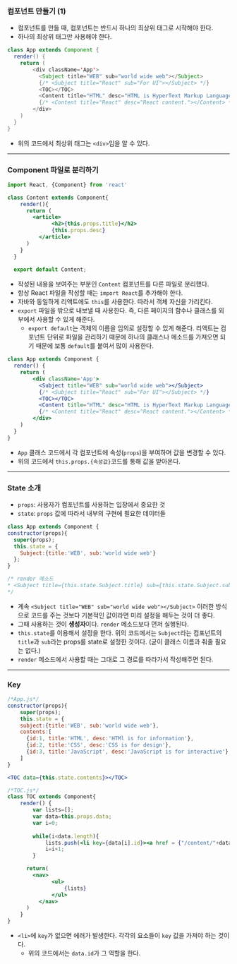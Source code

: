 ### 컴포넌트 만들기 (1)

- 컴포넌트를 만들 때, 컴포넌트는 반드시 하나의 최상위 태그로 시작해야 한다.
- 하나의 최상위 태그만 사용해야 한다.

```java
class App extends Component {
  render() {
    return (
        <div className='App'>
          <Subject title="WEB" sub="world wide web"></Subject>
          {/* <Subject title="React" sub="For UI"></Subject> */}
          <TOC></TOC>
          <Content title="HTML" desc="HTML is HyperText Markup Language."></Content>
          {/* <Content title="React" desc="React content."></Content> */}
        </div>
    )
  }
}
```

- 위의 코드에서 최상위 태그는 `<div>`임을 알 수 있다.

---

### Component 파일로 분리하기

```jsx
import React, {Component} from 'react'

class Content extends Component{
    render(){
      return (
        <article>
              <h2>{this.props.title}</h2>
              {this.props.desc}
          </article>
      )
    }
  }
  
  export default Content;
```

- 작성된 내용을 보여주는 부분인 `Content` 컴포넌트를 다른 파일로 분리했다.
- 항상 React 파일을 작성할 때는 `import React`를 추가해야 한다.
- 자바와 동일하게 리액트에도 `this`를 사용한다. 따라서 객체 자신을 가리킨다.
- `export` 파일을 밖으로 내보낼 때 사용한다. 즉, 다른 페이지의 함수나 클래스를 외부에서 사용할 수 있게 해준다.
    - `export default`는 객체의 이름을 임의로 설정할 수 있게 해준다. 리액트는 컴포넌트 단위로 파일을 관리하기 때문에 하나의 클래스나 메소드를 가져오면 되기 때문에 보통 `default`를 붙여서 많이 사용한다.

```jsx
class App extends Component {
  render() {
    return (
        <div className='App'>
          <Subject title="WEB" sub="world wide web"></Subject>
          {/* <Subject title="React" sub="For UI"></Subject> */}
          <TOC></TOC>
          <Content title="HTML" desc="HTML is HyperText Markup Language."></Content>
          {/* <Content title="React" desc="React content."></Content> */}
        </div>
    )
  }
}
```

- `App` 클래스 코드에서 각 컴포넌트에 속성(`props`)을 부여하며 값을 변경할 수 있다.
- 위의 코드에서 `this.props.{속성값}`코드를 통해 값을 받아온다.

---

### State 소개

- `props`: 사용자가 컴포넌트를 사용하는 입장에서 중요한 것
- `state`: `props` 값에 따라서 내부의 구현에 필요한 데이터들

```jsx
class App extends Component {
constructor(props){
  super(props);
  this.state = {
    Subject:{title:'WEB', sub:'world wide web'} 
  };
}

/* render 메소드
* <Subject title={this.state.Subject.title} sub={this.state.Subject.sub}></Subject>
*/

```

- 계속 `<Subject title="WEB" sub="world wide web"></Subject>` 이러한 방식으로 코드를 주는 것보다 기본적인 값이라면 미리 설정을 해두는 것이 더 좋다.
- 그때 사용하는 것이 **생성자**이다. `render` 메소드보다 먼저 실행된다.
- `this.state`를 이용해서 설정을 한다. 위의 코드에서는 `Subject`라는 컴포넌트의 `title`과 `sub`라는 props를 state로 설정한 것이다. (굳이 클래스 이름과 춰줄 필요는 없다.)
- `render` 메소드에서 사용할 때는 그대로 그 경로를 따라가서 작성해주면 된다.

---

### Key

```jsx
/*App.js*/
constructor(props){
    super(props);
    this.state = {
    subject:{title:'WEB', sub:'world wide web'},
    contents:[
      {id:1, title:'HTML', desc:'HTMl is for information'},
      {id:2, title:'CSS', desc:'CSS is for design'},
      {id:3, title:'JavaScript', desc:'JavaScript is for interactive'}
    ]
}

<TOC data={this.state.contents}></TOC>

/*TOC.js*/
class TOC extends Component{
    render() {
        var lists=[];
        var data=this.props.data;
        var i=0;
        
        while(i<data.length){
            lists.push(<li key={data[i].id}><a href = {"/content/"+data[i].id}>{data[i].title}</a></li>);
            i=i+1;
        }

      return(
        <nav>
              <ul>
                  {lists}
              </ul>
          </nav>
      )
    }
}

```

- `<li>`에 `key`가 없으면 에러가 발생한다. 각각의 요소들이 `key` 값을 가져야 하는 것이다.
    - 위의 코드에서는 `data.id`가 그 역할을 한다.